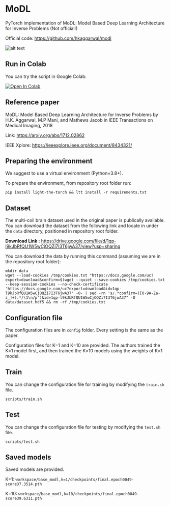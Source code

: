 # MoDL

PyTorch implementation of MoDL: Model Based Deep Learning Architecture for Inverse Problems (Not official!)

Official code: https://github.com/hkaggarwal/modl

![alt text](https://github.com/hkaggarwal/modl/blob/master/MoDL_recursive.png)

## Run in Colab
You can try the script in Google Colab:

<a target="_blank" href="https://colab.research.google.com/github/mcencini/MoDL_PyTorch/blob/master/tryme.ipynb">
  <img src="https://colab.research.google.com/assets/colab-badge.svg" alt="Open In Colab"/>
</a>

## Reference paper

MoDL: Model Based Deep Learning Architecture for Inverse Problems  by H.K. Aggarwal, M.P Mani, and Mathews Jacob in IEEE Transactions on Medical Imaging,  2018 

Link: https://arxiv.org/abs/1712.02862

IEEE Xplore: https://ieeexplore.ieee.org/document/8434321/

## Preparing the environment

We suggest to use a virtual environment (Python=3.8+).

To prepare the environment, from repository root folder run:

```
pip install light-the-torch && ltt install -r requirements.txt
```

## Dataset

The multi-coil brain dataset used in the original paper is publically available. You can download the dataset from the following link and locate in under the `data` directory, positioned in repository root folder.

**Download Link** : https://drive.google.com/file/d/1qp-l9kJbRfQU1W5wCjOQZi7I3T6jwA37/view?usp=sharing

You can download the data by running this command (assuming we are in the repository root folder):

```
mkdir data
wget --load-cookies /tmp/cookies.txt "https://docs.google.com/uc?export=download&confirm=$(wget --quiet --save-cookies /tmp/cookies.txt --keep-session-cookies --no-check-certificate 'https://docs.google.com/uc?export=download&id=1qp-l9kJbRfQU1W5wCjOQZi7I3T6jwA37' -O- | sed -rn 's/.*confirm=([0-9A-Za-z_]+).*/\1\n/p')&id=1qp-l9kJbRfQU1W5wCjOQZi7I3T6jwA37" -O data/dataset.hdf5 && rm -rf /tmp/cookies.txt
```

## Configuration file

The configuration files are in `config` folder. Every setting is the same as the paper.

Configuration files for K=1 and K=10 are provided. The authors trained the K=1 model first, and then trained the K=10 models using the weights of K=1 model.

## Train

You can change the configuration file for training by modifying the `train.sh` file.

```
scripts/train.sh
```

## Test

You can change the configuration file for testing by modifying the `test.sh` file.

```
scripts/test.sh
```

## Saved models

Saved models are provided.

K=1: `workspace/base_modl,k=1/checkpoints/final.epoch0049-score37.3514.pth` 

K=10: `workspace/base_modl,k=10/checkpoints/final.epoch0049-score39.6311.pth`
